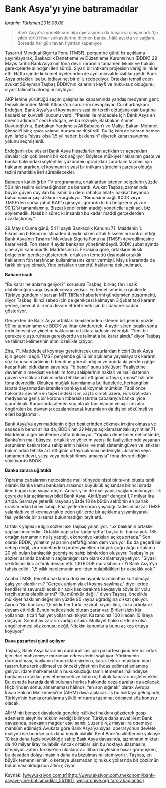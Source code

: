 # Bank Asya'yı yine batıramadılar

*İbrahim Türkmen 2015.06.08*

<div class="pNewsDetailMainContent ctx_content" itemprop="articleBody">
 <blockquote>
  <p>
   Bank Asya’ya yönelik son algı operasyonu da başarıya ulaşamadı. 1,5 yıldır türlü itibar suikastlerine direnen banka, hâlâ ayakta ve sağlam. Borsada her gün tavan fiyattan kapanıyor.
  </p>
 </blockquote>
 <p>
  Tasarruf Mevduat Sigorta Fonu (TMSF), perşembe günü bir açıklama yayımlayarak, Bankacılık Denetleme ve Düzenleme Kurumu’nun (BDDK) 29 Mayıs tarihli Bank Asya’nın fona devri kararının tamamen teknik ve hukukî gerekçelerle alındığını ileri sürdü. Siyasî bir intikam projesinin varlığını inkâr etti. Hafta içinde hükümet üyelerinden de aynı minvalde izahlar geldi. Bank Asya ortakları ise bu iddiayı net bir dille reddediyor. Ortakları temsil eden avukat Süleyman Taşbaş BDDK’nın kararının keyfî ve hukuksuz olduğunu, siyasî talimatla alındığını söylüyor.
 </p>
 <p>
  AKP lehine yürüttüğü seçim çalışmaları kapsamında yandaş medyanın genç temsilcilerinden Melih Altınok’un sorularını cevaplayan Cumhurbaşkanı Erdoğan, Bank Asya’ya el koymanın siyasi bir tercih olduğuna dair bugüne kadarki en kuvvetli ipucunu verdi. “Paralel ile mücadele için Bank Asya en önemli adımdır.” dedi Erdoğan, ve bu sözüyle, Başbakan Ahmet Davutoğlu’nu, Başbakan Yardımcısı Ali Babacan’ı ve Maliye Bakanı Mehmet Şimşek’i bir çırpıda yalancı durumuna düşürdü. Bu üç isim de hemen hemen aynı lafızla “siyasi olsa 1,5 yıl neden beklensin” diyerek kararı savunma yolunu seçmişlerdi.
 </p>
 <p>
  Erdoğan’ın bu sözleri Bank Asya hissedarlarının açtıkları ve açacakları davalar için çok önemli bir koz sağlıyor. Böylece mülkiyet haklarının gasbı ve banka hakkındaki söylentiler yüzünden uğradıkları zararların tazmini için haklarını ararken, el koymanın siyasi bir intikam sürecinin parçası olduğu tezini rahatlıkla ileri sürebilecekler.
 </p>
 <p>
  Babacan katıldığı bir TV programında, ortaklardan istenen belgelerin yüzde 50’sinin teslim edilmediğinden de bahsetti. Avukat Taşbaş, zamanında büyük güven duyulan bu ismin bu denli rahatça hilaf-ı hakikat beyanda bulunmasına şaşırdıklarını vurguluyor: “Kendisine bağlı BDDK veya TMSF’den sorsa yahut KAP’a girseydi, görürdü ki bu belgelerin yüzde 90,12’si tamamlanmış. Bizzat kendilerinin atadığı yöneticiler açıkladı, biz söylemedik. Nasıl bir süreç ki insanları bu kadar maddi gerçeklerden uzaklaştırmış.”
 </p>
 <p>
  29 Mayıs Cuma günü, 5411 sayılı Bankacılık Kanunu 71. Maddenin 1. Fıkrasının b Bendine istinaden 4 aydır hâkim ortak hisselerini kontrol ettiği Bank Asya’nın Tasarruf Mevduatı Sigorta Fonu’na (TMSF) devredilmesine karar verdi. Fon zaten 4 aydır bankanın yönetimindeydi. BDDK şubat ayında yine aynı kanunun 18. Maddesinin 5. Fıkrasına göre, ortakların eksik belgelerini gerekçe göstererek, ortakların temettü dışındaki ortaklık haklarının fon tarafından kullanılmasına karar vermişti. Mayıs kararında da farklı bir şey olmadı. Yine ortakların temettü haklarına dokunulmadı.
 </p>
 <p>
  <strong>
   Bahane icadı
  </strong>
 </p>
 <p>
  “Bu karar ne anlama geliyor?” sorusuna Taşbaş, birkaç farklı saik olabileceğini vurgulayarak cevap veriyor. En temel sebebi, o günlerde Türkiye gündemini sarsan MİT TIR’ları haberlerini gündemden düşürmekti, diyor Taşbaş. İkinci sebep için de gerekçesi kalmayan 3 Şubat’taki kararın yerine, mevcut durumu devam ettirebilmek için bir bahane icadını gösteriyor.
 </p>
 <p>
  Gerçekten de Bank Asya ortakları kendilerinden istenen belgelerin yüzde 90’ını tamamlamış ve BDDK’ya ihtar göndererek, 4 aydır süren işgalin sona erdirilmesini ve yönetim haklarının ortaklara iadesini istemişti. “Yeni bir gerekçe oluşturulması gerekiyordu ve talimatla bu karar alındı.” diyor Taşbaş ve talimat kelimesinin altını özellikle çiziyor.
 </p>
 <p>
  Zira, 71. Maddede el koymayı gerektirecek unsurlardan hiçbiri Bank Asya için geçerli değil. TMSF perşembe günü bir açıklama yayımlayarak kararın, söz konusu maddenin b bendine göre alındığını ve bunda da yerden göğe kadar haklı olduklarını savundu. “b bendi” şunu söylüyor: “Faaliyetine devamının mevduat ve katılım fonu sahiplerinin hakları ve malî sistemin güven ve istikrarı bakımından tehlike arz ettiğinin ortaya çıkması” hâlinde fona devredilir. Oldukça muğlak tanımlanmış bu ifadelerle, herhangi bir ispata dayanmadan istenilen bankaya el koymak mümkün. Tabii önce hakkında devletin en tepesindeki isim başta olmak üzere, bürokratından medyasına geniş bir koronun itibarsızlaştırma çabalarıyla banka iyice yıpratılmalı. Kanunlarda alenen suç olarak tanımlanan ve ağır cezalar öngörülen bu davranışı cezalandıracak kurumların da dişleri sökülmeli ve elleri bağlanmalı.
 </p>
 <p>
  Bank Asya’ya aynı maddenin diğer bentlerinden çökmek imkânı olmasa ve sadece b bendi anılsa da, BDDK’nın 29 Mayıs açıklamasındaki ayrıntılar 71. Maddenin diğer bentlerine atıfta bulunuyor. “Yapılan denetimler neticesinde, Banka’nın mali bünyesi, ortaklık ve yönetim yapısı ile faaliyetlerinde yaşanan sorunların katılım fonu sahiplerinin hakları ve mali sistemin güven ve istikrarı bakımından tehlike arz ettiğinin ortaya çıkması nedeniyle …kısmen veya tamamen devri, satışı veya birleştirilmesi amacıyla” fona devredildiğini söylüyordu BDDK.
 </p>
 <p>
  <strong>
   Banka zarara uğratıldı
  </strong>
 </p>
 <p>
  Yıpratma çabalarının neticesinde mali bünyede nispi bir sıkıntı oluştu tabii olarak. Banka kamu bankaları arasında büyüklük açısından birinci sırada iken bugün son sıraya düştü. Ancak yine de mali yapısı sağlam bulunuyor. İlk çeyrekte kâr açıklamayı bildi Bank Asya. Aktif/pasif dengesi 1,7 milyar lira artıda. Sermaye yeterlik rasyosu yüzde 18 ile bütün sektörün en parlak oranlarından birine sahip. Faaliyetlerde sorun yaşadığı ifadesini bizzat TMSF yalanladı ve el koymayı takip eden günlerde bir açıklama yayımlayarak faaliyetlerde bir aksama bulunmadığını teyit etti.
 </p>
 <p>
  Ortaklık yapısı ile ilgili sözleri ise Taşbaş yalanlıyor. “52 bankanın ortaklık yapısını inceledim. Ortaklık yapısı bu kadar şeffaf başka bir banka yok. 185 ortağın tamamının ne iş yaptığı, ekonomiye katkıları açıkça ortada.” Son olarak BDDK, yönetim yapısının şeffaflığından dem vuruyor. Bu da geçerli bir sebep değil, zira yönetimdeki profesyonellerin büyük çoğunluğu ortalama 20 yılı bulan bankacılık geçmişine sahip isimlerden oluşuyor. Taşbaş’ın şu sözleri aslında bankanın sağlamlığını tam olarak anlatmaya yetiyor: “Siyasi ve iktisadi linç artarak devam etti. 100 BDDK murakıbının 70’i Bank Asya’ya tahsis edildi. 1,5 yıllık incelemenin ardından bulabildikleri bir aksaklık yok.”
 </p>
 <p>
  Acaba TMSF, temettü haklarına dokunmayarak tazminattan kurtulmaya çalışıyor olabilir mi? “Gerçek anlamıyla el koyma sayılmaz.” diye ileride kendilerini savunabilecek bir açık kapı bırakma kaygısıyla böyle bir yolu tercih etmiş olabilirler mi? “Bu mümkün değil.” diyen Taşbaş, öncelikle mülkiyet hakkının değerinin yüzde 90 kayba uğradığına dikkat çekiyor. Ayrıca “Bu bankaya 1,5 yıldır her türlü tezvirat, siyasi linç, dozu artırılarak devam ettirildi. Bunun neticesinde oluşan zarar var. Birileri sizin kâr yollarınızı, ticari faaliyet yollarınızı tıkıyor. Kazancınız 100 liradan 10 liraya düşüyor. Somut bir zararın varlığı ortada. Mülkiyet hakkı sizde de olsa engellenmesi söz konusu değil. Nitekim kanunlarla bunu açıkça ortaya koyuyor.”
 </p>
 <p>
  <strong>
   Dava pazartesi günü açılıyor
  </strong>
 </p>
 <p>
  Taşbaş, Bank Asya kararının durdurulması için pazartesi günü her bir ortak için idari mahkemeye müracaat edeceklerini söylüyor. Yürütmenin durdurulması, bankanın fonun idaresinden çıkarak tekrar ortakların idari tasarrufuna terk edilmesi ve önceki yönetimin ihdas edilmesi anlamına geliyor. İdare mahkemesinin hukuksuzluğu tamir etmemesi hâlindeyse bankanın ortakları pes etmeyecek ve bütün iç hukuk kanallarını işletecekler. Bu esnada kararda dahli bulunan herkes hakkında ceza davaları da açılacak. Hiçbirinden sonuç alınamaması hâlinde, “en son sığınak” olarak Avrupa İnsan Hakları Mahkemesi’ne (AİHM) dava açılacak. İş bu noktaya geldiğinde, Türkiye’nin banka ortaklarına yüklü miktarda tazminat ödemesi söz konusu olacak.
 </p>
 <p>
  AİHM’nin benzeri davalarda genelde mülkiyet hakkını gözeterek gasp edenlerin aleyhine hüküm verdiği biliniyor. Türkiye daha evvel Kent Bank davasında, bankanın mağdur eski sahibi Süzer’e 4,2 milyar lira ödemeye mahkûm edilmişti. Avukata göre Bank Asya’ya siyasi operasyonun devlete maliyeti ise bundan çok daha büyük olabilir. Kent Bank’ın aktiflerinin yaklaşık 10 katı daha fazla büyüklüğe sahip Bank Asya davasında, tazminatın miktarı da 40 milyar lirayı bulabilir. Ancak ortaklar işin bu noktaya ulaşmasını istemiyor. Zaten Türkiye’nin uluslararası itibarı böylesine hasar görmüşken, bu davadan dolayı imajının daha da bozulmasını istemiyorlar. Taşbaş, en büyük temennilerinin, o kerteye ulaşmadan iç hukuk yollarında bir çözümün bulunması olduğunun altını çiziyor.
 </p>
</div>


Kaynak: [www.aksiyon.com.tr](http://www.aksiyon.com.tr/ekonomi/bank-asyayi-yine-batiramadilar_551191), [web.archive.org (arşiv bağlantısı)](http://web.archive.org/web/20151219235609/http://www.aksiyon.com.tr/ekonomi/bank-asyayi-yine-batiramadilar_551191)
